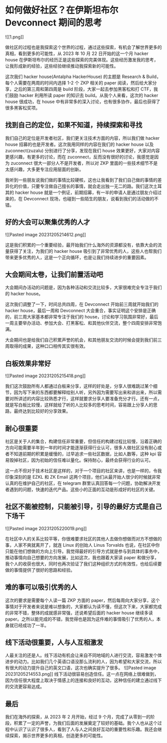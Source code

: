 # 如何做好社区？在伊斯坦布尔 Devconnect 期间的思考

![[1.png]]

做社区的过程也是我探索这个世界的过程，通过这些探索，有机会了解世界更多的真相，看到更多的可能性，从 2023 年 10 月 22 日开始的这一个月 hacker house 在伊斯坦布尔的经历正是这些探索的完美体现。这些经历激发我的思考，让我形成新的经验，这些经验继续推动我探索新的可能性。

这次我们 hacker house(Antalpha HackerHouse) 的主题是 Research & Build，每个人需要在两周的时间内选择 1-2 个 ZKP 相关的 paper 阅读，然后给大家分享，之后的第三周和第四周是 build 阶段，大家一起去参加黑客松和打 CTF，我们鼓励 hacker 利用所读 paper 的知识去 build。从我个人来看，这次的 hacker house 很成功，在 house 中有非常多的深入讨论，也有很多协作，最后也获得了很多黑客松奖项。

## 找到自己的定位，如果不知道，持续探索和寻找

我们自己的定位是开发者社区，我们更关注技术方面的内容，所以我们做 hacker house 招募的也是开发者。这次我用同样的内容在我们的 hacker house 以及 zuconnect(zuzalu) 分别进行了分享，发现在我们 house 效果更好，大家对内容更感兴趣，有更多的讨论，而在 zuconnect，反而没有很好的讨论，我感觉是因为 zuconnect 很大一部分人不是开发者，所以对 ZKP 里面的一些技术细节不是太感兴趣，大多更专注应用层面的创新。

我听到一些朋友说我们做的事情比较硬核，这也让我看到了我们自己做的事情的差异化的价值，只要专注做自己擅长的事情，就会走出独一无二的路。我们这次土耳其的 hacker house 就是一个例证，前期招募，有一半的申请人是通过朋友介绍过来的，在 Devconnect 现场，也碰到一些陌生的朋友，说看到我们的活动做的不错。

## 好的大会可以聚集优秀的人才

![[Pasted image 20231205214612.png]]

这是我们积累的一个重要经验，最开始我们什么海外的资源都没有，依靠大会的流量获得了关注，为我们的 hacker house 吸引到了非常优秀的人，这些人也帮我们带来更多优秀的人，这是一个正向循环，也是让我们持续进步的重要因素。

## 大会期间太卷，让我们前置活动吧

大会期间办活动的问题是，因为各种活动和交流比较多，大家很难完全专注于我们的 hacker house。

这次我们调整了一下，时间总共四周，在 Devconnect 开始前三周就开始我们的 hacker house，最后一周和 Devconnect 大会重合，事实证明这个安排是正确的，前三周大家基本都非常专注于我们的 house，讨论和学习氛围非常好，最后一周主要举办活动、参加大会、打黑客松、和其他伙伴交流，整个四周安排非常饱满。

大会期间也是给我们自己积累声誉的机会，和其他朋友交流的时候会提到我们前三周取得的成果，这种口口相传其实很有效。

## 白板效果非常好

![[Pasted image 20231205215418.png]]

我们这次鼓励所有人都通过白板来分享，这样的好处是，分享人很难跳过某个细节，因为写下来的东西都要解释给别人听，另外因为需要写出来和讲出来，所以需要对所讲述的内容比较熟悉才行，这样就要求分享人要准备充分才行。还有一点，就是写白板比较慢，这样就给了听的人比较多的思考时间，容易跟上分享人的思路，最终达到比较好的分享效果。

## 耐心很重要

社区是关于人的集合，构建信任非常重要，但信任的构建过程比较慢，沿着正确的方向可能需要半年到一年的时间才能逐渐获得行业认可，很多人做社区没有耐心或者不知道前期的积累是缓慢的，过早追求一些社区数据，比如人数等，这种 kpi 容易毁掉社区，因为初始的信任难以量化。保持耐心，最终会获得行业的认可。

这一点不但对于技术社区是这样的，对于一个项目的社区来讲，也是一样的，令我印象深刻的是 EZKL 和 ZK Email 这两个项目，他们从最开始人很少的时候就非常认真的在维护自己的社区，在 telegram 群里认真回答每一个问题，协助解决开发者遇到的问题，快速的迭代产品。这些小的正面的互动是形成好的社区的关键。

## 社区不能被控制，只能被引导，引导的最好方式是自己下场干

![[Pasted image 20231205220019.png]]

在社区中人的关系比较平等，你很难要求社区的其他人去做你想做而对方不想做的事，人家不爽就离开了，就连 Linux 的创始人 Linus Torvalds 也说，在社区中你只能在他们想做的方向上引导。我觉得最好的引导方式就是参与到具体的事务中，推动事情向自己想要的方向发展，比如这次，我也跟着大家读 paper 和做分享，我个人的收获也很大，同时也再次验证了我们这种组织方式的有效性，也给后续要做的事情提供了很好的思路和经验。

## 难的事可以吸引优秀的人

这次的要求是需要每个人读一篇 ZKP 方面的 paper，然后每周向大家分享，这个事情对于开发者来说是难以想象的，大家都认为读不懂，但这次下来，大家都完成的非常不错，整体的成就感非常强，还说希望后面的 hacker house 继续多读 paper。之所以能完成的不错，我觉得也是因为这件难的事情吸引了优秀的人，本身就已经成功了一半。

## 线下活动很重要，人与人互相激发

人最关注的还是人。线下活动有机会让来自不同地域的人进行交流，容易激发个体进步的动力。比如我们几个英语口语没那么流利的人，因为希望和大家交流，所以有很大的动力提升自己的英文口语，这次也确实提升了很多。
![[Pasted image 20231205214553.png]]
线下活动很容易创造信任。这一点在网络上很难做到，因为信任很大程度上取决于情感上的连接和良好的互动，这种信任的建立通过线下的交流更容易达成。

## 最后

我们在海外的探索，从 2023 年 2 月开始，经过 9 个月，完成了从零到一的阶段，积累了一定的声誉，为我们后面的发展奠定了较好的基础。我个人也从这个过程中认识了认识了很多人，看到了人与人之间良好互动的重要性和乐趣。我还会继续探索，揭示世界更多的真相，创造更多的可能性。
